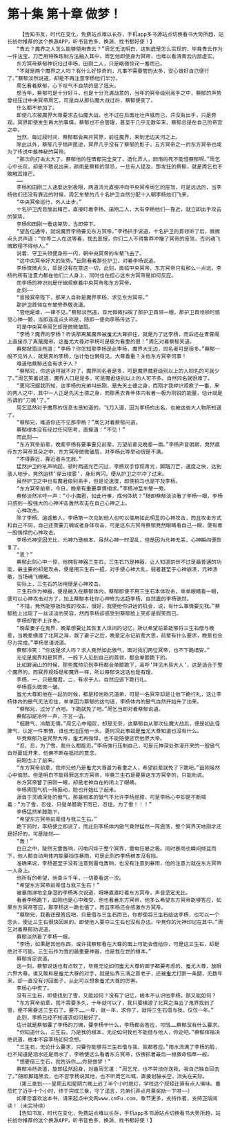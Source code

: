 # 第十集 第十章 做梦！
        【告知书友，时代在变化，免费站点难以长存，手机app多书源站点切换看书大势所趋，站长给你推荐的这个换源APP，听书音色多、换源、找书都好使！】
       “青云？魔界之人怎么能够使用青云？”周乞无法明白，这到底是怎么实现的，毕竟青云作为一件法宝，刀芒用特殊炼制方法融入其中，周乞他即使身为冥帝，也难以看清青云内部虚实。
       东方冥帝蔡郁神识扫过李杨、田刚二人，只是略微惊诧一番而已。
       “不就是两个魔界之人吗？有什么好惊奇的，凡事不需要管的太多，安心做好自己便行了。”蔡郁淡然说道，却是不再注意李杨他们半分。
       周乞看着蔡郁，心下叹气不自禁的摇了摇头。
       想当年，蔡郁可是十分好斗，也是十分充满战意的，当年的冥帝级别高手之中，蔡郁的声势曾经压过中央冥帝周乞，可是自从那仙魔大战过后，蔡郁便变了。
       什么都不参加了。
       即使几次被魔界大尊要求去仙魔大战，也不过在后面壮壮声威而已，并没有出手，只是旁观。冥界即使发生再大的事情，蔡郁也不会管理，甚至于几乎无数年来，蔡郁总是在自己的帝宫之中。
       当然，每过段时间，蔡郁都会离开冥界，前往魔界，来到无边天河之上。
       除此以外，蔡郁几乎销声匿迹，冥界几乎没有了蔡郁的影子，五方冥帝之一的东方冥帝也成为了传说中最神秘的冥帝。
       “那次的打击太大了，蔡郁他的性情都完全变了，造化弄人，颜雨的死不能怪蔡郁啊。”周乞心中长叹，却是不敢说出来，颜雨是蔡郁的禁忌，一旦有人提及，那发狂的蔡郁，就是周乞也不敢触其锋芒。
       ……
       李杨和田刚二人速度达到极限，两道流光直接冲向中央冥帝周乞的座驾，可是远远的，当李杨他们还没有靠近的时候，周乞车辇的几十名护卫自然分配十人朝李杨他们飞来。
       “中央冥帝巡行，外人止步。”
       十名护卫虎目放出精芒，直接盯着李杨、田刚二人，大有李杨他们一靠近，就立即出手攻击的架势。
       李杨和田刚一看这架势，当即停下。
       “望各位通传，就说魔界李杨要见东方冥帝。”李杨拱手说道，十名护卫的首领听了后，微微点头洪声道：“你等二人在这等着，我去禀报，你们二人不得鲁莽冲撞了冥帝的座驾，否则魂飞魄散怪不得他人。”
       说着，守卫头领便身形一闪，朝中央冥帝的车辇飞去了。
       “这中央冥帝好大的架势。”田刚看着那些护卫，对着李杨说道。
       李杨微微点头，却是没有在意这一切，此刻，面临中央冥帝、东方冥帝只有那么一点远，李杨的所有注意力都在他们二人身上，同时也在担心这东方冥帝是如何反应。
       而李杨的神识则是仔细观察着中央冥帝和东方冥帝。
       此刻——
       “禀报冥帝陛下，那来人自称是魔界李杨，求见东方冥帝。”
       那护卫首领在车辇旁恭敬说道。
       “管他是谁，一律不见。”蔡郁淡然道，目光微微扫视了那护卫首领一眼，那护卫首领顿时感觉心神一颤，当即连连点头称是，随即一便向李杨传达了。
       可是中央冥帝周乞却是微微皱眉。
       “李杨？魔界的李杨？听说那离檒魔帝被蚩尤大尊抓住，就是为了这李杨，而后还在青霄阁上直接杀了离檒魔帝。这蚩尤大尊对李杨可是极为看重的很！”周乞对着蔡郁笑道。
       蔡郁掀眉淡然道：“李杨？你怎知那李杨是此李杨，魔界大无边，同名者可是很多。”蔡郁一般不见外人，就是真的李杨，估计他也懒得见，大尊看重？关他东方冥帝何事！
       难道他蔡郁还会有求于人？
       “蔡郁兄，你这话可就不对了，魔界同名者是多，可是魔界魔君级别以上的人同名的可就少了。”周乞笑着说道，魔界人口是是多，可是魔君级别以上的人可不多。自然同名就很难了。
       “更何况据我所知，这李杨的兄弟叫田刚，是先天土德之身，而刚才我神识观察了一番，来的两人之中，其中一人正是先天土德之身，而那黑衣青年体内有着一极为刚锐的能量，估计就是所谓的‘刀魄’了。”
       周乞显然对于魔界的信息也是知道的。飞刀入道，因为李杨的出名，也被这些大人物所知道了。
       “蔡郁兄，难道你还不见那李杨？”周乞对着蔡郁问道。
       蔡郁根本没有经过任何思考，直接道：“不见！”
       而此刻——
       “东方冥帝前辈，晚辈李杨有要事要见前辈，万望前辈见晚辈一面。”李杨声音朗朗，竟然直传东方冥帝耳朵之中，东方冥帝微微皱眉，对李杨此等举动很是不满。
       “不得靠近，靠近者杀无赦。”
       猛然护卫的吼声响起，顿时两道光芒闪过，李杨双手惊现青光，脚踏刀芒，速度之快，达到骇人地步，竟然运转‘穿云梭雾’，身形两闪，便从护卫之中冲了过来。
       虽然护卫之中也有魔君级别高手，但是论速度，即使拍马也是不及李杨。
       “东方冥帝前辈，今日，晚辈有重要事情相求。”李杨冲至车辇一旁。
       蔡郁淡然冷哼一声：“小小魔君，如此行事，成何体统？”随即蔡郁淡淡看了李杨一眼，李杨只感到一股强大的心神冲击轰然攻击在自己心神之上。
       心神攻击。
       除了李杨、逍遥散人，李杨第一次见到他人也可以使用如此明显的心神攻击，而且攻击方式和自己不同，自己还需要刀魄或者身体攻击，可是这东方冥帝蔡郁竟然眼睛看自己一眼，便有着一股强悍的心神攻击。
       李杨元神坚固无比，元神乃是根本，虽然心神一时混乱，但是因为元神无恙，心神瞬间便恢复了。
       “恩？”
       蔡郁此刻心中一惊，他拥有神器三生石，三生石乃是神器，让人知道前世不过是最普通的功能，最主要的却是攻击，便是用三生石一招，对手便心神大乱，弱者甚至于心神崩溃，元神溃散，当场魂飞魄散。
       实际上，三生石的功用便是心神攻击。
       三生石作为神器，便是融入在蔡郁体内，蔡郁即使不用三生石本体攻击，单单眼睛看一眼，便可以心神攻击对方了，加上蔡郁本社你心神修为远超李杨，自然震的李杨骇然。
       “不错，竟然能够抵挡我的攻击，很好，我便给你讲话的机会，说，有什么事情要见我。”蔡郁脸上出现了一丝淡淡的笑容，然而李杨却感受到蔡郁脸上笑却是假笑而已。
       李杨却管不上许多。
       “晚辈妻子在鬼界，晚辈想要让其恢复人世间的记忆，所以希望前辈能够将三生石借与晚辈，当晚辈横渡了北冥之海，救了妻子之后，晚辈定永记前辈大恩，前辈有什么要求，晚辈也会尽力完成。”李杨恳请说道。
       蔡郁冷笑：“你这是求人吗？求人竟然如此傲气，面对我们两位冥帝，也不下跪请安。”
       无论是魔界和是冥界，一般下人见到自己的首领，都会单膝跪下的。
       比如碧澜山的时候，那些魔帅见到李杨都会单膝跪下，高呼‘拜见木易大人’，这是适合于整个魔界的，而冥界规矩是和魔界一样，所以蔡郁说这话也是有理。
       李杨，一，只是魔君。二，有求于人。自然应该下跪行礼。
       李杨眉头微微一皱。
       蚩尤大尊和他在一起的时候，都是和他称兄道弟，可是一名冥帝却是让他下跪行礼，这让李杨体内的傲气无法忍住，单单因为蔡郁的这句话，李杨体内的傲气自然开始升了出来。
       “蔡郁兄，过分了点吧。下跪就免了吧。”周乞当即对着蔡郁说道。
       蔡郁却是冷哼一声，不言一语。
       “倔脾气，冷酷无情。”周乞心中暗叹，却是无奈，这蔡郁自从那次仙魔大战后，便是如此怪脾气，认定一件事情，谁也无法压他一头。更何况此事就是蚩尤大尊知道也没有什么。
       毕竟蔡郁乃是冥界大帝，蚩尤再强悍，也不能随便惩罚他界大帝。
       “忍，忍，为了雪，我什么都能忍。”李杨强行压制自己，可是元神深处弥漫开来的一股傲气自然蔓延开来，仿佛不断在抵抗的意念。
       田刚也上了前来。
       “东方冥帝前辈，我师兄他乃是蚩尤大尊最为看重之人，希望前辈就免了下跪吧。”田刚虽然心中恼怒，但是明白不能得罪这东方冥帝，毕竟三生石是要靠这东方冥帝的，只能劝说。
       东方冥帝瞥了田刚一眼，却是老神自在的闭上了眼睛。
       李杨周围气机一阵振动，脸也开始红了起来。
       源自于灵魂深处的傲气，那最根本的傲气不允许李杨屈膝，可是李杨心中却是不断喊着：“为了雪，忍住，只是单膝跪下而已，忍住。为了雪！！！”
       李杨猛然单膝跪下。
       “希望东方冥帝前辈借与我三生石。”
       跪下同时，李杨便立即说了，而此刻李杨体内傲气竟然猛然一阵震荡，整个冥界天地刚才还是好好的，可是陡然——
       “轰！”
       白日之中，陡然天雷轰响，闪电闪烁于整个冥界，雷电狂暴之极。同时暴雨也瞬间倾盆而下，他人都自动用体内能量挡住暴雨，可是此刻的李杨根本没有挡。
       准确来说，李杨甚至于没有注意到雷电轰响，也没有注意到暴雨，他的注意力就在东方冥帝一人身上。
       他所有的希望，他奋斗千年，一切要看这一次。
       “希望东方冥帝前辈借与我三生石！”
       被暴雨淋地全身湿的李杨再次说道，眼睛直直盯着东方冥帝，声音坚定无比。
       看着李杨跪下，田刚也是心中难受，他也看着东方冥帝，他多么希望东方冥帝能够答应，如果东方冥帝答应，那李杨这一跪也值了，而且李杨还会感激东方冥帝。
       “蔡郁兄，我看还是答应吧，只是借与三生石而已，你即使将三生石给这李杨，也可以一个念头，便让三生石很快回来的。即使他人要夺三生石也没有办法。毕竟你的元神印记在其中。”周乞对着蔡郁劝说道。
       蔡郁淡然看了李杨一眼。
       “李杨，如果是其他东西，或许我蔡郁看在大尊的面上可能会借给你，可是这三生石，却是绝对不可能。三生石作为我的最重要神器，也是我在世的根本。”
       蔡郁肯定说道。
       这一刻，蔡郁说话也有点软了，毕竟无论如何蚩尤大尊的面子都要考虑的，蚩尤大尊，放眼六界大尊，谁又敢称是蚩尤大尊的对手，就是仙界三清之首老子，还被蚩尤打断一条腿，无数年来，却一直没有讨回面子，从此可以想象蚩尤大尊的厉害。
       李杨心中慌了。
       没有三生石，即使找到了雪，又能如何？没有了记忆，根本不认识他李杨，那又能如何？
       “东方冥帝前辈，我不需要多久，十年就可以了，我只要横渡了北冥之海去了鬼界找到了雪，便不需要这三生石了。要不……一年，就一年，求你了，就将三生石借与我，仅仅一年。”
       此刻，李杨已经不知道该如何是好了。
       估计就是蔡郁要了李杨的刀魄，要李杨干什么，李杨都会答应，可惜……蔡郁没有什么要求。
       “你知道什么，三生石，乃是我的根本，无论如何我也不能借与他人，你走吧。”蔡郁挥袖决绝说道，根本不容李杨如何念想。
       “三生石，无论什么要求，只要你能够将三生石借与我，我都答应。”雨水流满了李杨的脸，也不知道是泪水还是雨水了，李杨便这么看着东方冥帝，仿佛抓着最后一根救命稻草一般。
       “想要借三生石，我告诉你……你是做梦！”
       蔡郁冷然说道，旋即猛然起身，对着周乞道：“周乞兄，也不劳烦你送我，我自己独自回去了。”随即脚踏黑云，也不容李杨说其他，也不听周乞叫喊，直接划破长空，消失在天际。
       （第三章到~~~星期五和星期六晚上迟了半个小时熄灯，学校这个规矩还算有点人情味。番茄忙了近乎十个小时，终于完成三章，守了诺言，兄弟们弄点月票奖励一下呀~~）
       如果您喜欢这本书，请来起点中文网www.cmFu.com，章节更多，支持作者，支持正版阅读！（未完待续）
       【告知书友，时代在变化，免费站点难以长存，手机app多书源站点切换看书大势所趋，站长给你推荐的这个换源APP，听书音色多、换源、找书都好使！】